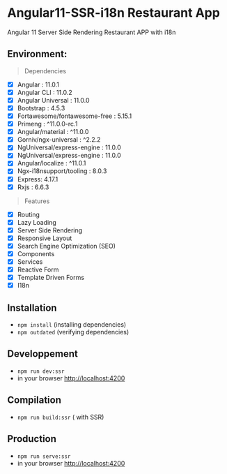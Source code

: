 # Angular11-SSR-i18n Restaurant App

Angular 11 Server Side Rendering Restaurant APP with i18n

## Environment:

> Dependencies

- [x] Angular : 11.0.1
- [x] Angular CLI : 11.0.2
- [x] Angular Universal : 11.0.0
- [x] Bootstrap : 4.5.3
- [x] Fortawesome/fontawesome-free : 5.15.1
- [x] Primeng : ^11.0.0-rc.1
- [x] Angular/material : ^11.0.0
- [x] Gorniv/ngx-universal : ^2.2.2
- [x] NgUniversal/express-engine : 11.0.0
- [x] NgUniversal/express-engine : 11.0.0
- [x] Angular/localize : ^11.0.1
- [x] Ngx-i18nsupport/tooling : 8.0.3
- [x] Express: 4.17.1
- [x] Rxjs : 6.6.3

> Features

- [x] Routing
- [x] Lazy Loading
- [x] Server Side Rendering
- [x] Responsive Layout
- [x] Search Engine Optimization (SEO)
- [x] Components
- [x] Services
- [x] Reactive Form
- [x] Template Driven Forms
- [x] I18n

## Installation

- `npm install` (installing dependencies)
- `npm outdated` (verifying dependencies)

## Developpement

- `npm run dev:ssr`
- in your browser [http://localhost:4200](http://localhost:4200)

## Compilation

- `npm run build:ssr` ( with SSR)

## Production

- `npm run serve:ssr`
- in your browser [http://localhost:4200](http://localhost:4200)
